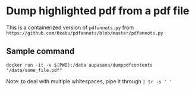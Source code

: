 # Dump highlighted pdf from a pdf file

This is a containerized version of `pdfannots.py` from 
`https://github.com/0xabu/pdfannots/blob/master/pdfannots.py`

## Sample command

`docker run -it -v $(PWD):/data aupasana/dumppdfcontents "/data/some_file.pdf"`

Note: to deal with multiple whitespaces, pipe it through `| tr -s ' '`
